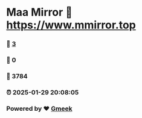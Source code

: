 # Maa Mirror :link: https://www.mmirror.top 
### :page_facing_up: [3](https://www.mmirror.top/tag.html) 
### :speech_balloon: 0 
### :hibiscus: 3784 
### :alarm_clock: 2025-01-29 20:08:05 
### Powered by :heart: [Gmeek](https://github.com/Meekdai/Gmeek)
